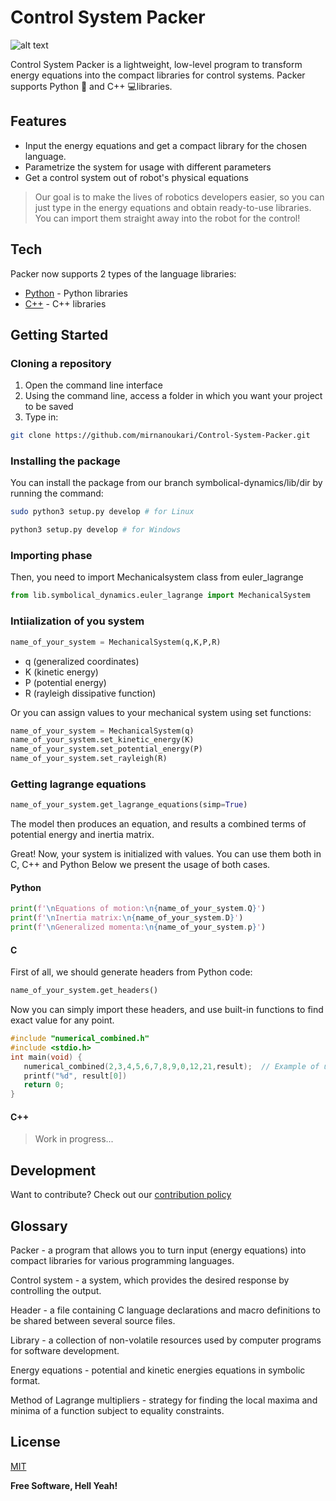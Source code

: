 # Control System Packer

![alt text](https://i.ibb.co/Ph0x5bG/Untitled.png)

Control System Packer is a lightweight, low-level program to transform energy equations into the compact libraries for control systems. Packer supports Python 🐍 and C++ 💻libraries.  

## Features

- Input the energy equations and get a compact library for the chosen language. 
- Parametrize the system for usage with different parameters
- Get a control system out of robot's physical equations

> Our goal is to make the lives of robotics developers easier, so you
> can just type in the energy equations and obtain ready-to-use libraries.
> You can import them straight away into the robot for the control!

## Tech

Packer now supports 2 types of the language libraries:

- [Python] - Python libraries
- [C++] - C++ libraries

## Getting Started
### Cloning a repository
1.   Open the command line interface
2.   Using the command line, access a folder in which you want your project to be saved 
3.   Type in:    
 ```sh
 git clone https://github.com/mirnanoukari/Control-System-Packer.git
 ```
### Installing the package
You can install the package from our branch symbolical-dynamics/lib/dir by running the command:

```sh
sudo python3 setup.py develop # for Linux
```
```sh
python3 setup.py develop # for Windows
```

### Importing phase
Then, you need to import Mechanicalsystem class from euler_lagrange

```python
from lib.symbolical_dynamics.euler_lagrange import MechanicalSystem
```
### Intiialization of you system

```python
name_of_your_system = MechanicalSystem(q,K,P,R)
```
- q (generalized coordinates)
- K (kinetic energy)
- P (potential energy)
- R (rayleigh dissipative function)

Or you can assign values to your mechanical system using set functions:

```python
name_of_your_system = MechanicalSystem(q)
name_of_your_system.set_kinetic_energy(K)
name_of_your_system.set_potential_energy(P)
name_of_your_system.set_rayleigh(R)
```
### Getting lagrange equations
```python
name_of_your_system.get_lagrange_equations(simp=True)
```
The model then produces an equation, and results a combined terms of potential energy and inertia matrix.
  
Great! Now, your system is initialized with values. You can use them both in C, C++ and Python Below we present the usage of both cases.
#### Python
```python
print(f'\nEquations of motion:\n{name_of_your_system.Q}')
print(f'\nInertia matrix:\n{name_of_your_system.D}')
print(f'\nGeneralized momenta:\n{name_of_your_system.p}')
```
#### C
First of all, we should generate headers from Python code:
```python
name_of_your_system.get_headers()
```
Now you can simply import these headers, and use built-in functions to find exact value for any point.
```c
#include "numerical_combined.h"
#include <stdio.h>
int main(void) {
   numerical_combined(2,3,4,5,6,7,8,9,0,12,21,result);  // Example of usage of generated headers
   printf("%d", result[0])
   return 0;
}
```
#### C++
> Work in progress...
## Development

Want to contribute? Check out our [contribution policy](CONTRIBUTE.md)

## Glossary
Packer - a program that allows you to turn input (energy equations) into compact libraries for various programming languages.

Control system - a system, which provides the desired response by controlling the output.

Header -  a file containing C language declarations and macro definitions to be shared between several source files.

Library - a collection of non-volatile resources used by computer programs for software development.

Energy equations - potential and kinetic energies equations in symbolic format.

Method of Lagrange multipliers - strategy for finding the local maxima and minima of a function subject to equality constraints.


## License

[MIT](https://github.com/mirnanoukari/Control-System-Packer/blob/main/LICENSE) 

**Free Software, Hell Yeah!**


[Python]: <https://www.python.org/>
[C++]: <http://www.cplusplus.org/>
[Packer]: <https://github.com/mirnanoukari/Control-System-Packer>
